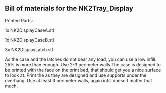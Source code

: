 ## Bill of materials for the NK2Tray_Display

Printed Parts:

1x  NK2DisplayCaseA.stl

1x  NK2DisplayCaseB.stl

3x  NK2DisplayLatch.stl

As the case and the latches do not bear any load, you can use a low infill. 25% is more than enough. Use 2-3 perimeter walls The case is designed to be printed with the face on the print bed, that should get you a nice surface to look at.
Print the as they are designed and use supports under the overhang. Use at least 3 perimeter walls, again infill doesn´t matter that much.
